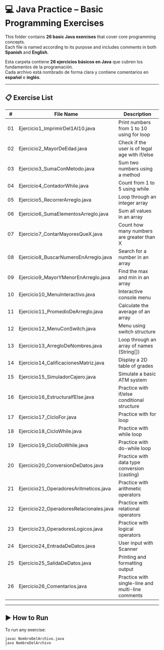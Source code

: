 # 💻 Java Practice – Basic Programming Exercises

This folder contains **26 basic Java exercises** that cover core programming concepts.  
Each file is named according to its purpose and includes comments in both **Spanish** and **English**.

Esta carpeta contiene **26 ejercicios básicos en Java** que cubren los fundamentos de la programación.  
Cada archivo está nombrado de forma clara y contiene comentarios en **español** e **inglés**.

---

## 📋 Exercise List

| #  | File Name                           | Description |
|----|-------------------------------------|-------------|
| 01 | Ejercicio1_ImprimirDel1Al10.java    | Print numbers from 1 to 10 using for loop |
| 02 | Ejercicio2_MayorDeEdad.java         | Check if the user is of legal age with if/else |
| 03 | Ejercicio3_SumaConMetodo.java       | Sum two numbers using a method |
| 04 | Ejercicio4_ContadorWhile.java       | Count from 1 to 5 using while |
| 05 | Ejercicio5_RecorrerArreglo.java     | Loop through an integer array |
| 06 | Ejercicio6_SumaElementosArreglo.java| Sum all values in an array |
| 07 | Ejercicio7_ContarMayoresQueX.java   | Count how many numbers are greater than X |
| 08 | Ejercicio8_BuscarNumeroEnArreglo.java | Search for a number in an array |
| 09 | Ejercicio9_MayorYMenorEnArreglo.java | Find the max and min in an array |
| 10 | Ejercicio10_MenuInteractivo.java    | Interactive console menu |
| 11 | Ejercicio11_PromedioDeArreglo.java  | Calculate the average of an array |
| 12 | Ejercicio12_MenuConSwitch.java      | Menu using switch structure |
| 13 | Ejercicio13_ArregloDeNombres.java   | Loop through an array of names (String[]) |
| 14 | Ejercicio14_CalificacionesMatriz.java | Display a 2D table of grades |
| 15 | Ejercicio15_SimuladorCajero.java    | Simulate a basic ATM system |
| 16 | Ejercicio16_EstructuraIfElse.java   | Practice with if/else conditional structure |
| 17 | Ejercicio17_CicloFor.java           | Practice with for loop |
| 18 | Ejercicio18_CicloWhile.java         | Practice with while loop |
| 19 | Ejercicio19_CicloDoWhile.java       | Practice with do-while loop |
| 20 | Ejercicio20_ConversionDeDatos.java  | Practice with data type conversion (casting) |
| 21 | Ejercicio21_OperadoresAritmeticos.java | Practice with arithmetic operators |
| 22 | Ejercicio22_OperadoresRelacionales.java | Practice with relational operators |
| 23 | Ejercicio23_OperadoresLogicos.java  | Practice with logical operators |
| 24 | Ejercicio24_EntradaDeDatos.java     | User input with Scanner |
| 25 | Ejercicio25_SalidaDeDatos.java      | Printing and formatting output |
| 26 | Ejercicio26_Comentarios.java        | Practice with single-line and multi-line comments |

---

## ▶️ How to Run

To run any exercise:

```bash
javac NombreDelArchivo.java
java NombreDelArchivo
